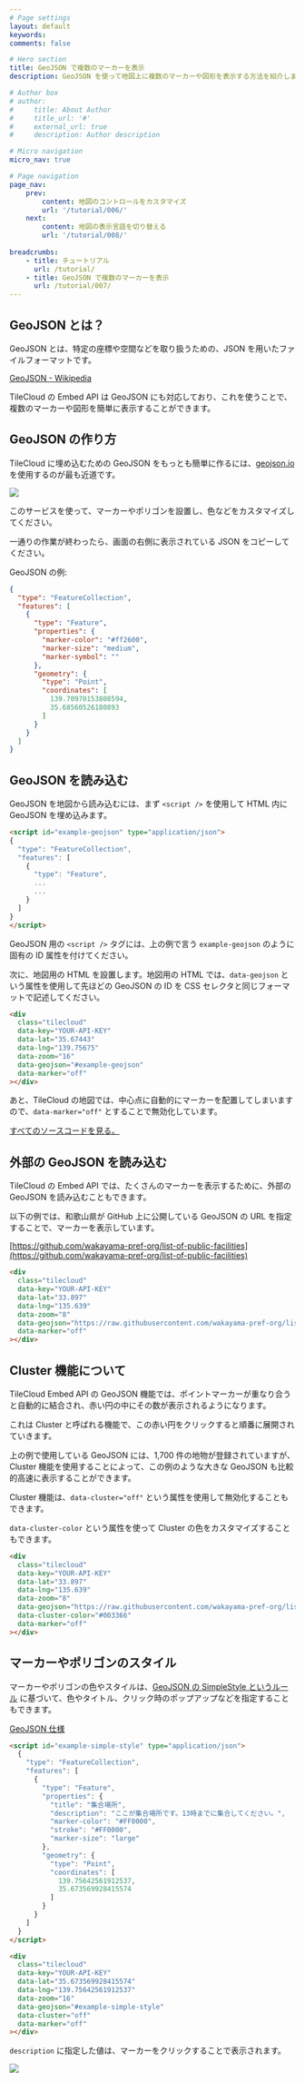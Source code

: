 ```yaml
---
# Page settings
layout: default
keywords:
comments: false

# Hero section
title: GeoJSON で複数のマーカーを表示
description: GeoJSON を使って地図上に複数のマーカーや図形を表示する方法を紹介します。

# Author box
# author:
#     title: About Author
#     title_url: '#'
#     external_url: true
#     description: Author description

# Micro navigation
micro_nav: true

# Page navigation
page_nav:
    prev:
        content: 地図のコントロールをカスタマイズ
        url: '/tutorial/006/'
    next:
        content: 地図の表示言語を切り替える
        url: '/tutorial/008/'
        
breadcrumbs:
    - title: チュートリアル
      url: /tutorial/
    - title: GeoJSON で複数のマーカーを表示
      url: /tutorial/007/
---
```


## GeoJSON とは？

GeoJSON とは、特定の座標や空間などを取り扱うための、JSON を用いたファイルフォーマットです。

[GeoJSON - Wikipedia](https://ja.wikipedia.org/wiki/GeoJSON)

TileCloud の Embed API は GeoJSON にも対応しており、これを使うことで、複数のマーカーや図形を簡単に表示することができます。

## GeoJSON の作り方

TileCloud に埋め込むための GeoJSON をもっとも簡単に作るには、[geojson.io](https://geojson.io/) を使用するのが最も近道です。

![](https://www.evernote.com/l/ABWLG2nRdw5PEKJ3iNaB5EYC1y4fJXGNIeYB/image.png)

このサービスを使って、マーカーやポリゴンを設置し、色などをカスタマイズしてください。

一通りの作業が終わったら、画面の右側に表示されている JSON をコピーしてください。

GeoJSON の例:

```json
{
  "type": "FeatureCollection",
  "features": [
    {
      "type": "Feature",
      "properties": {
        "marker-color": "#ff2600",
        "marker-size": "medium",
        "marker-symbol": ""
      },
      "geometry": {
        "type": "Point",
        "coordinates": [
          139.70970153808594,
          35.68560526180893
        ]
      }
    }
  ]
}
```

## GeoJSON を読み込む

GeoJSON を地図から読み込むには、まず `<script />` を使用して HTML 内に GeoJSON を埋め込みます。

```html
<script id="example-geojson" type="application/json">
{
  "type": "FeatureCollection",
  "features": [
    {
      "type": "Feature",
      ...
      ...
    }
  ]
}
</script>
```

GeoJSON 用の `<script />` タグには、上の例で言う `example-geojson` のように固有の ID 属性を付けてください。

次に、地図用の HTML を設置します。地図用の HTML では、`data-geojson` という属性を使用して先ほどの GeoJSON の ID を CSS セレクタと同じフォーマットで記述してください。

```html
<div
  class="tilecloud"
  data-key="YOUR-API-KEY"
  data-lat="35.67443"
  data-lng="139.75675"
  data-zoom="16"
  data-geojson="#example-geojson"
  data-marker="off"
></div>
```

あと、TileCloud の地図では、中心点に自動的にマーカーを配置してしまいますので、`data-marker="off"` とすることで無効化しています。

<script id="example-geojson" type="application/json">
  {
    "type": "FeatureCollection",
    "features": [
      {
        "type": "Feature",
        "properties": {
          "title": "集合場所",
          "description": "ここが集合場所です。13時までに集合してください。",
          "marker-color": "#0096ff",
          "marker-size": "medium",
          "marker-symbol": ""
        },
        "geometry": {
          "type": "Point",
          "coordinates": [
            139.75642561912537,
            35.673569928415574
          ]
        }
      },
      {
        "type": "Feature",
        "properties": {
          "title": "売店",
          "marker-color": "#ff9300",
          "marker-size": "small",
          "marker-symbol": ""
        },
        "geometry": {
          "type": "Point",
          "coordinates": [
            139.75665628910062,
            35.673190798997
          ]
        }
      },
      {
        "type": "Feature",
        "properties": {
          "title": "噴水",
          "marker-color": "#ff2600",
          "marker-size": "large",
          "marker-symbol": ""
        },
        "geometry": {
          "type": "Point",
          "coordinates": [
            139.7567903995514,
            35.67351763480974
          ]
        }
      },
      {
        "type": "Feature",
        "properties": {
          "stroke": "#935100",
          "stroke-width": 2,
          "stroke-opacity": 1,
          "fill": "#ff9300",
          "fill-opacity": 0.5
        },
        "geometry": {
          "type": "Polygon",
          "coordinates": [
            [
              [
                139.75602865219116,
                35.674171302420035
              ],
              [
                139.75779354572296,
                35.6737660291323
              ],
              [
                139.75753605365753,
                35.67519537091245
              ],
              [
                139.75613057613373,
                35.67496005420893
              ],
              [
                139.75573360919952,
                35.67431075081735
              ],
              [
                139.75602865219116,
                35.674171302420035
              ]
            ]
          ]
        }
      },
      {
        "type": "Feature",
        "properties": {
          "stroke": "#011892",
          "stroke-width": 2,
          "stroke-opacity": 1,
          "fill": "#0096ff",
          "fill-opacity": 0.5
        },
        "geometry": {
          "type": "Polygon",
          "coordinates": [
            [
              [
                139.75559413433075,
                35.67527816736537
              ],
              [
                139.75699424743652,
                35.67527816736537
              ],
              [
                139.75699424743652,
                35.67568343297456
              ],
              [
                139.75559413433075,
                35.67568343297456
              ],
              [
                139.75559413433075,
                35.67527816736537
              ]
            ]
          ]
        }
      },
      {
        "type": "Feature",
        "properties": {
          "stroke": "#941100",
          "stroke-width": 10,
          "stroke-opacity": 1
        },
        "geometry": {
          "type": "LineString",
          "coordinates": [
            [
              139.75503623485565,
              35.67479010282487
            ],
            [
              139.755819439888,
              35.67316029425285
            ],
            [
              139.75565314292908,
              35.6741974490131
            ],
            [
              139.75497722625732,
              35.67337818502668
            ]
          ]
        }
      }
    ]
  }
</script>

<div
  class="tilecloud"
  data-key="YOUR-API-KEY"
  data-lat="35.67443"
  data-lng="139.75675"
  data-zoom="16"
  data-geojson="#example-geojson"
  data-marker="off"
></div>

[すべてのソースコードを見る。](https://playcode.io/292828?tabs=index.html&output)

## 外部の GeoJSON を読み込む

TileCloud の Embed API では、たくさんのマーカーを表示するために、外部の GeoJSON を読み込むこともできます。

以下の例では、和歌山県が GitHub 上に公開している GeoJSON の URL を指定することで、マーカーを表示しています。

[https://github.com/wakayama-pref-org/list-of-public-facilities](https://github.com/wakayama-pref-org/list-of-public-facilities)

```html
<div
  class="tilecloud"
  data-key="YOUR-API-KEY"
  data-lat="33.897"
  data-lng="135.639"
  data-zoom="8"
  data-geojson="https://raw.githubusercontent.com/wakayama-pref-org/list-of-public-facilities/master/JSON/list-of-public-facilities.geojson"
  data-marker="off"
></div>
```
<div
  class="tilecloud"
  data-key="YOUR-API-KEY"
  data-lat="33.897"
  data-lng="135.639"
  data-zoom="8"
  data-geojson="https://raw.githubusercontent.com/wakayama-pref-org/list-of-public-facilities/master/JSON/list-of-public-facilities.geojson"
  data-marker="off"
></div>

## Cluster 機能について

TileCloud Embed API の GeoJSON 機能では、ポイントマーカーが重なり合うと自動的に結合され、赤い円の中にその数が表示されるようになります。

これは Cluster と呼ばれる機能で、この赤い円をクリックすると順番に展開されていきます。

上の例で使用している GeoJSON には、1,700 件の地物が登録されていますが、Cluster 機能を使用することによって、この例のような大きな GeoJSON も比較的高速に表示することができます。

Cluster 機能は、`data-cluster="off"` という属性を使用して無効化することもできます。

<div
  class="tilecloud"
  data-key="YOUR-API-KEY"
  data-lat="33.897"
  data-lng="135.639"
  data-zoom="8"
  data-geojson="https://raw.githubusercontent.com/wakayama-pref-org/list-of-public-facilities/master/JSON/list-of-public-facilities.geojson"
  data-cluster="off"
  data-marker="off"
></div>

`data-cluster-color` という属性を使って Cluster の色をカスタマイズすることもできます。

```html
<div
  class="tilecloud"
  data-key="YOUR-API-KEY"
  data-lat="33.897"
  data-lng="135.639"
  data-zoom="8"
  data-geojson="https://raw.githubusercontent.com/wakayama-pref-org/list-of-public-facilities/master/JSON/list-of-public-facilities.geojson"
  data-cluster-color="#003366"
  data-marker="off"
></div>
```

<div
  class="tilecloud"
  data-key="YOUR-API-KEY"
  data-lat="33.897"
  data-lng="135.639"
  data-zoom="8"
  data-geojson="https://raw.githubusercontent.com/wakayama-pref-org/list-of-public-facilities/master/JSON/list-of-public-facilities.geojson"
  data-cluster-color="#003366"
  data-marker="off"
></div>

## マーカーやポリゴンのスタイル

マーカーやポリゴンの色やスタイルは、[GeoJSON の SimpleStyle というルール](https://github.com/mapbox/simplestyle-spec/blob/master/1.1.0/README.md) に基づいて、色やタイトル、クリック時のポップアップなどを指定することもできます。

[GeoJSON 仕様](/geojson/)

```html
<script id="example-simple-style" type="application/json">
  {
    "type": "FeatureCollection",
    "features": [
      {
        "type": "Feature",
        "properties": {
          "title": "集合場所",
          "description": "ここが集合場所です。13時までに集合してください。",
          "marker-color": "#FF0000",
          "stroke": "#FF0000",
          "marker-size": "large"
        },
        "geometry": {
          "type": "Point",
          "coordinates": [
            139.75642561912537,
            35.673569928415574
          ]
        }
      }
    ]
  }
</script>

<div
  class="tilecloud"
  data-key="YOUR-API-KEY"
  data-lat="35.673569928415574"
  data-lng="139.75642561912537"
  data-zoom="16"
  data-geojson="#example-simple-style"
  data-cluster="off"
  data-marker="off"
></div>
```

<script id="example-simple-style" type="application/json">
  {
    "type": "FeatureCollection",
    "features": [
      {
        "type": "Feature",
        "properties": {
          "title": "集合場所",
          "description": "ここが集合場所です。13時までに集合してください。",
          "marker-color": "#FF0000",
          "stroke": "#FF0000",
          "marker-size": "large"
        },
        "geometry": {
          "type": "Point",
          "coordinates": [
            139.75642561912537,
            35.673569928415574
          ]
        }
      }
    ]
  }
</script>

<div
  class="tilecloud"
  data-key="YOUR-API-KEY"
  data-lat="35.673569928415574"
  data-lng="139.75642561912537"
  data-zoom="16"
  data-geojson="#example-simple-style"
  data-cluster="off"
  data-marker="off"
></div>

`description` に指定した値は、マーカーをクリックすることで表示されます。

![](https://www.evernote.com/l/ABW5WVJqNU1LqIwj7BkBZnixgVdEvCQehiEB/image.png)